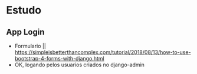 # Estudo

## App Login
* Formulario || https://simpleisbetterthancomplex.com/tutorial/2018/08/13/how-to-use-bootstrap-4-forms-with-django.html
* OK, logando pelos usuarios criados no django-admin